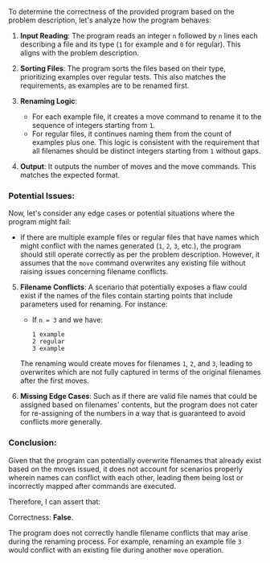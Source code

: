 To determine the correctness of the provided program based on the problem description, let's analyze how the program behaves:

1. **Input Reading**: The program reads an integer `n` followed by `n` lines each describing a file and its type (`1` for example and `0` for regular). This aligns with the problem description.

2. **Sorting Files**: The program sorts the files based on their type, prioritizing examples over regular tests. This also matches the requirements, as examples are to be renamed first.

3. **Renaming Logic**:
   - For each example file, it creates a move command to rename it to the sequence of integers starting from `1`.
   - For regular files, it continues naming them from the count of examples plus one. This logic is consistent with the requirement that all filenames should be distinct integers starting from `1` without gaps.

4. **Output**: It outputs the number of moves and the move commands. This matches the expected format.

### Potential Issues:
Now, let's consider any edge cases or potential situations where the program might fail:
- If there are multiple example files or regular files that have names which might conflict with the names generated (`1`, `2`, `3`, etc.), the program should still operate correctly as per the problem description. However, it assumes that the `move` command overwrites any existing file without raising issues concerning filename conflicts.

5. **Filename Conflicts**: A scenario that potentially exposes a flaw could exist if the names of the files contain starting points that include parameters used for renaming. For instance:
   - If `n = 3` and we have:
     ```
     1 example
     2 regular
     3 example
     ```
   The renaming would create moves for filenames `1`, `2`, and `3`, leading to overwrites which are not fully captured in terms of the original filenames after the first moves.

6. **Missing Edge Cases**: Such as if there are valid file names that could be assigned based on filenames' contents, but the program does not cater for re-assigning of the numbers in a way that is guaranteed to avoid conflicts more generally.

### Conclusion:
Given that the program can potentially overwrite filenames that already exist based on the moves issued, it does not account for scenarios properly wherein names can conflict with each other, leading them being lost or incorrectly mapped after commands are executed.

Therefore, I can assert that:

Correctness: **False**. 

The program does not correctly handle filename conflicts that may arise during the renaming process. For example, renaming an example file `3` would conflict with an existing file during another `move` operation.